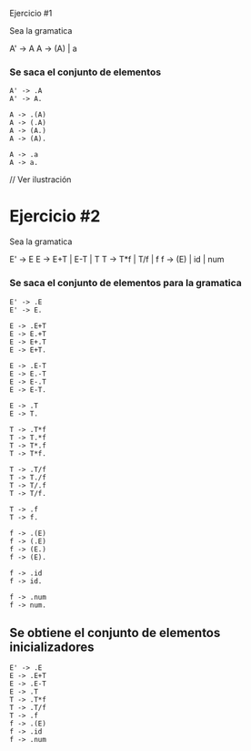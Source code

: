 Ejercicio #1

Sea la gramatica

A' -> A
A -> (A) | a

### Se saca el conjunto de elementos

```
A' -> .A
A' -> A.

A -> .(A)
A -> (.A)
A -> (A.)
A -> (A).

A -> .a
A -> a.
```

// Ver ilustración

# Ejercicio #2

Sea la gramatica

E' -> E
E -> E+T | E-T | T
T -> T*f | T/f | f
f -> (E) | id | num

### Se saca el conjunto de elementos para la gramatica

```
E' -> .E
E' -> E.

E -> .E+T
E -> E.+T
E -> E+.T
E -> E+T.

E -> .E-T
E -> E.-T
E -> E-.T
E -> E-T.

E -> .T
E -> T.

T -> .T*f
T -> T.*f
T -> T*.f
T -> T*f.

T -> .T/f
T -> T./f
T -> T/.f
T -> T/f.

T -> .f
T -> f.

f -> .(E)
f -> (.E)
f -> (E.)
f -> (E).

f -> .id
f -> id.

f -> .num
f -> num.
```

## Se obtiene el conjunto de elementos inicializadores

```
E' -> .E
E -> .E+T
E -> .E-T
E -> .T
T -> .T*f
T -> .T/f
T -> .f
f -> .(E)
f -> .id
f -> .num
```

